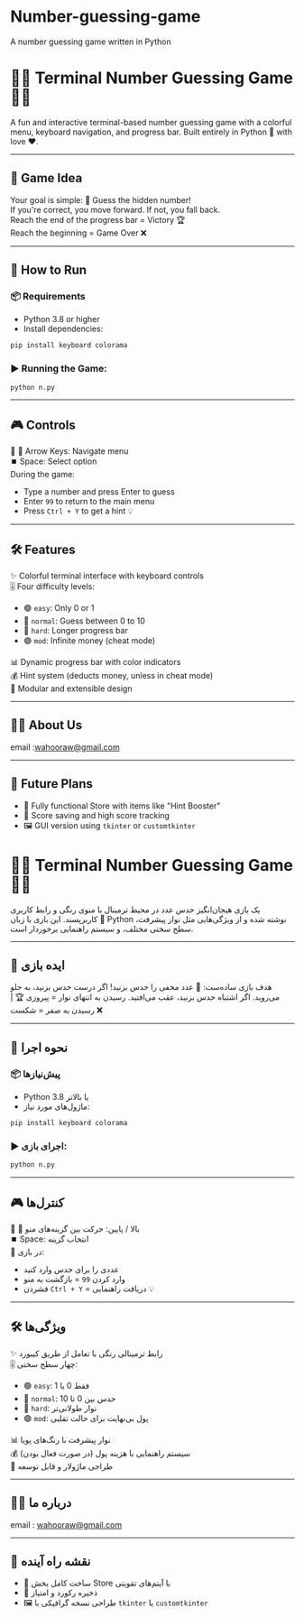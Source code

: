 # Number-guessing-game
A number guessing game written in Python
# 🧩🎯 Terminal Number Guessing Game 🎯🧩

A fun and interactive terminal-based number guessing game with a colorful menu, keyboard navigation, and progress bar. Built entirely in Python 🐍 with love ❤️.

---

## 🧠 Game Idea
Your goal is simple: 🎯 Guess the hidden number!  
If you're correct, you move forward. If not, you fall back.  
Reach the end of the progress bar = Victory 🏆  
Reach the beginning = Game Over ❌

---

## 🚀 How to Run

### 📦 Requirements
- Python 3.8 or higher
- Install dependencies:

```bash
pip install keyboard colorama
```

### ▶️ Running the Game:

```bash
python n.py
```

---

## 🎮 Controls

🔼 🔽 Arrow Keys: Navigate menu  
⏹️ Space: Select option  
During the game:
- Type a number and press Enter to guess
- Enter `99` to return to the main menu
- Press `Ctrl + Y` to get a hint 💡

---

## 🛠 Features

✨ Colorful terminal interface with keyboard controls  
🎚 Four difficulty levels:
- 🟢 `easy`: Only 0 or 1
- 🔵 `normal`: Guess between 0 to 10
- 🔴 `hard`: Longer progress bar
- 🟣 `mod`: Infinite money (cheat mode)

📊 Dynamic progress bar with color indicators  
💰 Hint system (deducts money, unless in cheat mode)  
🔄 Modular and extensible design

---

## 👨‍💻 About Us

email :wahooraw@gmail.com

---

## 📌 Future Plans

- 🛒 Fully functional Store with items like "Hint Booster"
- 🏅 Score saving and high score tracking
- 🖼 GUI version using `tkinter` or `customtkinter`

# 🧩🎯 Terminal Number Guessing Game 🎯🧩

یک بازی هیجان‌انگیز حدس عدد در محیط ترمینال با منوی رنگی و رابط کاربری کاربرپسند. این بازی با زبان 🐍 Python نوشته شده و از ویژگی‌هایی مثل نوار پیشرفت، سطح سختی مختلف، و سیستم راهنمایی برخوردار است.

---

## 🧠 ایده بازی
هدف بازی ساده‌ست: 🎯 عدد مخفی را حدس بزنید! اگر درست حدس بزنید، به جلو می‌روید. اگر اشتباه حدس بزنید، عقب می‌افتید. رسیدن به انتهای نوار = پیروزی 🏆 | رسیدن به صفر = شکست ❌

---

## 🚀 نحوه اجرا

### 📦 پیش‌نیازها
- Python 3.8 یا بالاتر
- ماژول‌های مورد نیاز:

```bash
pip install keyboard colorama
```

### ▶️ اجرای بازی:

```bash
python n.py
```

---

## 🎮 کنترل‌ها

🔼 🔽  بالا / پایین: حرکت بین گزینه‌های منو  
⏹️ Space: انتخاب گزینه  
🔢 در بازی:
- عددی را برای حدس وارد کنید
- وارد کردن `99` = بازگشت به منو
- فشردن `Ctrl + Y` = دریافت راهنمایی 💡

---

## 🛠 ویژگی‌ها

✨ رابط ترمینالی رنگی با تعامل از طریق کیبورد  
🎚 چهار سطح سختی:
- 🟢 `easy`: فقط 0 یا 1
- 🔵 `normal`: حدس بین 0 تا 10
- 🔴 `hard`: نوار طولانی‌تر
- 🟣 `mod`: پول بی‌نهایت برای حالت تقلبی

📊 نوار پیشرفت با رنگ‌های پویا  
💰 سیستم راهنمایی با هزینه پول (در صورت فعال بودن)  
🔄 طراحی ماژولار و قابل توسعه

---

## 👨‍💻 درباره ما

email : wahooraw@gmail.com

---

## 📌 نقشه راه آینده

- 🛒 ساخت کامل بخش Store با آیتم‌های تقویتی
- 🏅 ذخیره رکورد و امتیاز
- 🖼 طراحی نسخه گرافیکی با `tkinter` یا `customtkinter`
